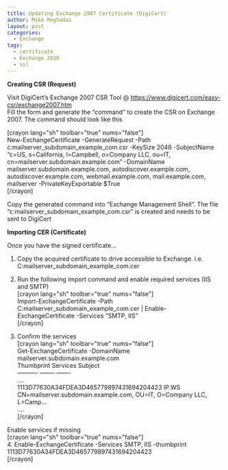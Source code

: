 ```yaml
---
title: Updating Exchange 2007 Certificate (DigiCert)
author: Mike Moghadas
layout: post
categories:
  - Exchange
tags:
  - certificate
  - Exchange 2010
  - ssl
---
```

**Creating CSR (Request)**

Visit DigiCert&#8217;s Exchange 2007 CSR Tool @ https://www.digicert.com/easy-csr/exchange2007.htm  
Fill the form and generate the &#8220;command&#8221; to create the CSR on Exchange 2007. The command should look like this 

<!--more-->

[crayon lang="sh" toolbar="true" nums="false"]  
New-ExchangeCertificate -GenerateRequest -Path c:mailserver\_subdomain\_example_com.csr -KeySize 2048 -SubjectName &#8220;c=US, s=California, l=Campbell, o=Company LLC, ou=IT, cn=mailserver.subdomain.example.com&#8221; -DomainName mailserver.subdomain.example.com, autodiscover.example.com, autodiscover.example.com, webmail.example.com, mail.example.com, mailserver -PrivateKeyExportable $True  
[/crayon]

Copy the generated command into &#8220;Exchange Management Shell&#8221;. The file &#8220;c:mailserver\_subdomain\_example_com.csr&#8221; is created and needs to be sent to DigiCert

**Importing CER (Certificate)**

Once you have the signed certificate&#8230;

1. Copy the acquired certificate to drive accessible to Exchange. i.e. C:mailserver\_subdomain\_example_com.cer

2. Run the following import command and enable required services (IIS and SMTP)  
[crayon lang="sh" toolbar="true" nums="false"]  
Import-ExchangeCertificate -Path C:mailserver\_subdomain\_example_com.cer | Enable-ExchangeCertificate -Services &#8220;SMTP, IIS&#8221;  
[/crayon]

3. Confirm the services  
[crayon lang="sh" toolbar="true" nums="false"]  
Get-ExchangeCertificate -DomainName mailserver.subdomain.example.com  
Thumbprint Services Subject  
&#8212;&#8212;&#8212;- &#8212;&#8212;&#8211; &#8212;&#8212;-  
&#8230;.  
1113D77630A34FDEA3D465779897431694204423 IP.WS CN=mailserver.subdomain.example.com, OU=IT, O=Company LLC, L=Camp&#8230;  
&#8230;.  
[/crayon]

Enable services if missing  
[crayon lang="sh" toolbar="true" nums="false"]  
4. Enable-ExchangeCertificate -Services SMTP, IIS -thumbprint 1113D77630A34FDEA3D465779897431694204423  
[/crayon]
